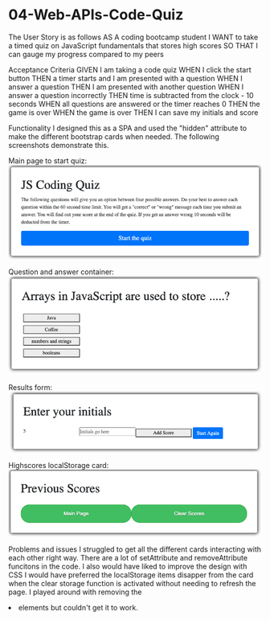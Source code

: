 # 04-Web-APIs-Code-Quiz

The User Story is as follows
AS A coding bootcamp student
I WANT to take a timed quiz on JavaScript fundamentals that stores high scores
SO THAT I can gauge my progress compared to my peers

Acceptance Criteria
GIVEN I am taking a code quiz
WHEN I click the start button
THEN a timer starts and I am presented with a question
WHEN I answer a question
THEN I am presented with another question
WHEN I answer a question incorrectly
THEN time is subtracted from the clock - 10 seconds
WHEN all questions are answered or the timer reaches 0
THEN the game is over
WHEN the game is over
THEN I can save my initials and score

Functionality
I designed this as a SPA and used the "hidden" attribute to make the different bootstrap cards when needed. The following screenshots demonstrate this.

Main page to start quiz:
![](Assets/Screen%20Shot%202020-06-16%20at%209.49.20%20pm.png)

Question and answer container:
![](Assets/Screen%20Shot%202020-06-16%20at%209.49.30%20pm.png)

Results form:
![](Assets/Screen%20Shot%202020-06-16%20at%209.59.55%20pm.png)

Highscores localStorage card:
![](Assets/Screen%20Shot%202020-06-16%20at%209.49.38%20pm.png)

Problems and issues
I struggled to get all the different cards interacting with each other right way. There are a lot of setAttribute and removeAttribute funcitons in the code. 
I also would have liked to improve the design with CSS 
I would have preferred the localStorage items disapper from the card when the clear storage function is activated without needing to refresh the page. I played around with removing the <li> elements but couldn't get it to work.

